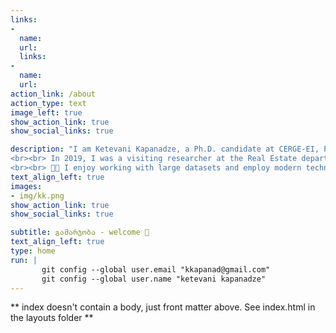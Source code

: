 ```yaml
---
links:
- 
  name: 
  url: 
  links:
- 
  name: 
  url: 
action_link: /about
action_type: text
image_left: true
show_action_link: true
show_social_links: true

description: "I am Ketevani Kapanadze, a Ph.D. candidate at CERGE-EI, Prague. I am participating in the 2022–2023 academic job market. My research interests lie in economic geography, urban & regional economics, and European integration. 
<br><br> In 2019, I was a visiting researcher at the Real Estate department, at the Massachusetts Institute of Technology (MIT). In 2021, I became the young economist of the year - the prize by _the Czech Economic Society_. Currently, the award winning paper is under R&R in _the Journal of Economic Geography_. 
<br><br> 👩‍💻 I enjoy working with large datasets and employ modern techniques to crawl data and create databases from open sources. I also work with remotely sensed images and use unconventional data sources for economic analysis - daytime & nighttime satellite images."
text_align_left: true
images:
- img/kk.png
show_action_link: true
show_social_links: true

subtitle: გამარჯობა - welcome 🤝
text_align_left: true
type: home
run: |
       git config --global user.email "kkapanad@gmail.com"
       git config --global user.name "ketevani kapanadze"
---
```


** index doesn't contain a body, just front matter above.
See index.html in the layouts folder **
